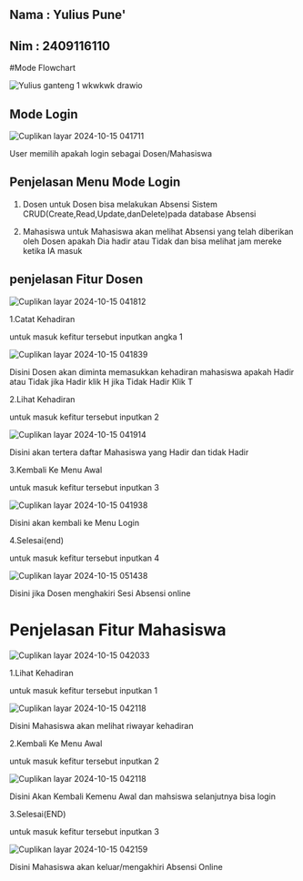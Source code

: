## Nama : Yulius Pune'
## Nim  : 2409116110

#Mode Flowchart

![Yulius ganteng 1 wkwkwk drawio](https://github.com/user-attachments/assets/7843279f-e91a-4a44-ac3a-c1dcb7a1922d)

## Mode Login

![Cuplikan layar 2024-10-15 041711](https://github.com/user-attachments/assets/2f692871-7329-4f08-bd26-ecc1b498a99f)

User memilih apakah login sebagai Dosen/Mahasiswa

## Penjelasan Menu Mode Login

1. Dosen untuk Dosen bisa melakukan Absensi Sistem CRUD(Create,Read,Update,danDelete)pada database Absensi

2. Mahasiswa untuk Mahasiswa akan melihat Absensi yang telah diberikan oleh Dosen apakah Dia hadir atau Tidak dan bisa melihat jam mereke ketika IA masuk

## penjelasan Fitur Dosen

![Cuplikan layar 2024-10-15 041812](https://github.com/user-attachments/assets/888b42ac-6846-4420-bf3f-3061b36c88a1)

1.Catat Kehadiran

 untuk masuk kefitur tersebut inputkan angka 1
 
 ![Cuplikan layar 2024-10-15 041839](https://github.com/user-attachments/assets/5e99089b-e23d-4023-9af0-3d588a256baf)

Disini Dosen akan diminta memasukkan kehadiran mahasiswa apakah Hadir atau Tidak jika Hadir klik H jika Tidak Hadir Klik T

2.Lihat Kehadiran

  untuk masuk kefitur tersebut inputkan 2

![Cuplikan layar 2024-10-15 041914](https://github.com/user-attachments/assets/f8e812bd-3efd-4e50-812e-fe813214de3c)

Disini akan tertera daftar Mahasiswa yang Hadir dan tidak Hadir

3.Kembali Ke Menu Awal

 untuk masuk kefitur tersebut inputkan 3

![Cuplikan layar 2024-10-15 041938](https://github.com/user-attachments/assets/03c8cf20-1b45-4252-99e1-ff1efa0ce2d7)

Disini akan kembali ke Menu Login 

4.Selesai(end)

untuk masuk kefitur tersebut inputkan 4

![Cuplikan layar 2024-10-15 051438](https://github.com/user-attachments/assets/3726a095-0665-4e27-ae65-24d48c93e94a)

Disini jika Dosen menghakiri Sesi Absensi online

# Penjelasan Fitur Mahasiswa 

![Cuplikan layar 2024-10-15 042033](https://github.com/user-attachments/assets/4a7f3c98-5a50-4b0d-a231-96b112467e8f)

1.Lihat Kehadiran

 untuk masuk kefitur tersebut inputkan 1
 
![Cuplikan layar 2024-10-15 042118](https://github.com/user-attachments/assets/94426573-0182-4e23-9a98-e9492002019b)

Disini Mahasiswa akan melihat riwayar kehadiran

2.Kembali Ke Menu Awal 

 untuk masuk kefitur tersebut inputkan 2

 ![Cuplikan layar 2024-10-15 042118](https://github.com/user-attachments/assets/ba014124-295c-47fb-9501-34e910392f6e)

Disini Akan Kembali Kemenu Awal dan mahsiswa selanjutnya bisa login

3.Selesai(END)

 untuk masuk kefitur tersebut inputkan 3

 ![Cuplikan layar 2024-10-15 042159](https://github.com/user-attachments/assets/488ef30e-3ec0-4dbd-ac96-24a1125cd32d)

 Disini Mahasiswa akan keluar/mengakhiri Absensi Online

 



